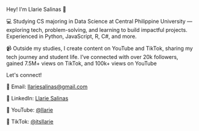 Hey! I'm Llarie Salinas 👋

💻 Studying CS majoring in Data Science at Central Philippine University — exploring tech, problem-solving, and learning to build impactful projects. Experienced in Python, JavaScript, R, C#, and more.

📹 Outside my studies, I create content on YouTube and TikTok, sharing my tech journey and student life. I’ve connected with over 20k followers, gained 7.5M+ views on TikTok, and 100k+ views on YouTube

Let's connect!

📧 Email: llariesalinas@gmail.com

🔗 LinkedIn: [Llarie Salinas](https://www.linkedin.com/in/llariesalinas/)

🎥 YouTube: [@llarie](https://www.youtube.com/@llarie)

📱 TikTok: [@itsllarie](https://www.tiktok.com/@itsllarie)
